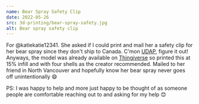 ```yaml
---
name: Bear Spray Safety Clip
date: 2022-05-26
src: 3d-printing/bear-spray-safety.jpg
alt: Bear spray safety clip
---
```


For @katiekatie12341. She asked if I could print and mail her a safety clip for her bear spray since they don't ship to Canada. C'mon [UDAP](https://udap.com), figure it out! Anyways, the model was already available on [Thingiverse](https://www.thingiverse.com/thing:175620) so printed this at 15% infill and with four shells as the creator recommended. Mailed to her friend in North Vancouver and hopefully know her bear spray never goes off unintentionally :smile:

PS: I was happy to help and more just happy to be thought of as someone people are comfortable reaching out to and asking for my help :blush:
